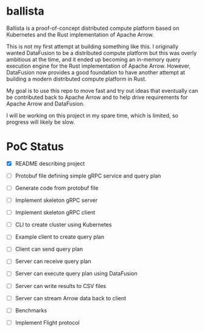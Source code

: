 # ballista

Ballista is a proof-of-concept distributed compute platform based on Kubernetes and the Rust implementation of Apache Arrow.

This is not my first attempt at building something like this. I originally wanted DataFusion to be a distributed compute platform but this was overly ambitious at the time, and it ended up becoming an in-memory query execution engine for the Rust implementation of Apache Arrow. However, DataFusion now provides a good foundation to have another attempt at building a modern distributed compute platform in Rust.

My goal is to use this repo to move fast and try out ideas that eventually can be contributed back to Apache Arrow and to help drive requirements for Apache Arrow and DataFusion.

I will be working on this project in my spare time, which is limited, so progress will likely be slow. 

# PoC Status

- [X] README describing project
- [ ] Protobuf file defining simple gRPC service and query plan
- [ ] Generate code from protobuf file
- [ ] Implement skeleton gRPC server
- [ ] Implement skeleton gRPC client
- [ ] CLI to create cluster using Kubernetes
- [ ] Example client to create query plan
- [ ] Client can send query plan
- [ ] Server can receive query plan
- [ ] Server can execute query plan using DataFusion
- [ ] Server can write results to CSV files
- [ ] Server can stream Arrow data back to client
- [ ] Benchmarks
- [ ] Implement Flight protocol








 


